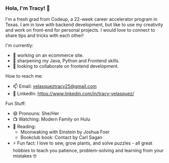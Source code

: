 ### Hola, I'm Tracy! 👋

I'm a fresh grad from Codeup, a 22-week career accelerator program in Texas. I am in love with backend development, but like to use my creativity and work on front-end for personal projects. I would love to connect to share tips and tricks with each other!

I'm currently:
- 🔭  working on an ecommerce site.
- 🌱  sharpening my Java, Python and Frontend skills.
- 👯  looking to collaborate on frontend development.

How to reach me:
- 📫  Email: velasqueztracy25@gmail.com
- 🤝  LinkedIn: https://www.linkedin.com/in/tracy-velasquez/

Fun Stuff:
- 😄  Pronouns: She/Her
- 📺  Watching: Modern Family on Hulu
- 📖  Reading: 
   - Moonwaking with Einstein by Joshua Foer
   - Bookclub book: Contact by Carl Sagan
- ⚡  Fun fact: I love to sew, grow plants, and solve puzzles - all great hobbies to teach you patience, problem-solving and learning from your mistakes 🤓

<!--
<h3 align="left">Languages and Tools:</h3>
<p align="left"> <a href="https://www.w3schools.com/css/" target="_blank"> <img src="https://devicons.github.io/devicon/devicon.git/icons/css3/css3-original-wordmark.svg" alt="css3" width="40" height="40"/> </a> <a href="https://www.w3.org/html/" target="_blank"> <img src="https://devicons.github.io/devicon/devicon.git/icons/html5/html5-original-wordmark.svg" alt="html5" width="40" height="40"/> </a> <a href="https://www.adobe.com/in/products/illustrator.html" target="_blank"> <img src="https://www.vectorlogo.zone/logos/adobe_illustrator/adobe_illustrator-icon.svg" alt="illustrator" width="40" height="40"/> </a> <a href="https://www.invisionapp.com/" target="_blank"> <img src="https://www.vectorlogo.zone/logos/invisionapp/invisionapp-icon.svg" alt="invision" width="40" height="40"/> </a> <a href="https://jasmine.github.io/" target="_blank"> <img src="https://www.vectorlogo.zone/logos/jasmine/jasmine-icon.svg" alt="jasmine" width="40" height="40"/> </a> <a href="https://www.java.com" target="_blank"> <img src="https://devicons.github.io/devicon/devicon.git/icons/java/java-original-wordmark.svg" alt="java" width="40" height="40"/> </a> <a href="https://developer.mozilla.org/en-US/docs/Web/JavaScript" target="_blank"> <img src="https://devicons.github.io/devicon/devicon.git/icons/javascript/javascript-original.svg" alt="javascript" width="40" height="40"/> </a> <a href="https://www.mysql.com/" target="_blank"> <img src="https://devicons.github.io/devicon/devicon.git/icons/mysql/mysql-original-wordmark.svg" alt="mysql" width="40" height="40"/> </a> <a href="https://nodejs.org" target="_blank"> <img src="https://devicons.github.io/devicon/devicon.git/icons/nodejs/nodejs-original-wordmark.svg" alt="nodejs" width="40" height="40"/> </a> <a href="https://www.photoshop.com/en" target="_blank"> <img src="https://devicons.github.io/devicon/devicon.git/icons/photoshop/photoshop-plain.svg" alt="photoshop" width="40" height="40"/> </a> <a href="https://www.python.org" target="_blank"> <img src="https://devicons.github.io/devicon/devicon.git/icons/python/python-original.svg" alt="python" width="40" height="40"/> </a> <a href="https://reactjs.org/" target="_blank"> <img src="https://devicons.github.io/devicon/devicon.git/icons/react/react-original-wordmark.svg" alt="react" width="40" height="40"/> </a> <a href="https://www.adobe.com/products/xd.html" target="_blank"> <img src="https://cdn.worldvectorlogo.com/logos/adobe-xd.svg" alt="xd" width="40" height="40"/> </a> </p>
-->
<!--
<p>&nbsp;<img align="center" src="https://github-readme-stats.vercel.app/api?username=velasqueztracy25&show_icons=true&locale=en" alt="velasqueztracy25" /></p>
-->

<!--
**VelasquezTracy25/velasqueztracy25** is a ✨ _special_ ✨ repository because its `README.md` (this file) appears on your GitHub profile.
-->

<!--
**VelasquezTracy25/velasqueztracy25** is a ✨ _special_ ✨ repository because its `README.md` (this file) appears on your GitHub profile.

-->
